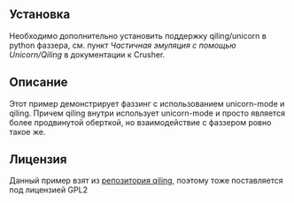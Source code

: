 ## Установка

Необходимо дополнительно установить поддержку qiling/unicorn в python фаззера, см. пункт _Частичная
эмуляция с помощью Unicorn/Qiling_ в документации к Crusher.

## Описание

Этот пример демонстрирует фаззинг с использованием unicorn-mode и qiling. Причем qiling внутри использует unicorn-mode и
просто является более продвинутой оберткой, но взаимодействие с фаззером ровно такое же.

## Лицензия

Данный пример взят из [репозитория qiling](https://github.com/qilingframework/qiling), поэтому тоже
поставляется под лицензией GPL2

